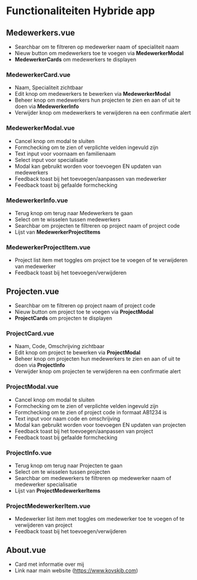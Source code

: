 # Functionaliteiten Hybride app

## Medewerkers.vue

* Searchbar om te filtreren op medewerker naam of specialiteit naam
* Nieuw button om medewerkers toe te voegen via **MedewerkerModal**
* **MedewerkerCards** om medewerkers te displayen

### MedewerkerCard.vue
* Naam, Specialiteit zichtbaar
* Edit knop om medewerkers te bewerken via **MedewerkerModal**
* Beheer knop om medewerkers hun projecten te zien en aan of uit te doen via **MedewerkerInfo**
* Verwijder knop om medewerkers te verwijderen na een confirmatie alert

### MedewerkerModal.vue
* Cancel knop om modal te sluiten
* Formchecking om te zien of verplichte velden ingevuld zijn
* Text input voor voornaam en familienaam
* Select input voor specialisatie
* Modal kan gebruikt worden voor toevoegen EN updaten van medewerkers
* Feedback toast bij het toevoegen/aanpassen van medewerker
* Feedback toast bij gefaalde formchecking

### MedewerkerInfo.vue
* Terug knop om terug naar Medewerkers te gaan
* Select om te wisselen tussen medewerkers
* Searchbar om projecten te filtreren op project naam of project code
* Lijst van **MedewerkerProjectItems**

### MedewerkerProjectItem.vue
* Project list item met toggles om project toe te voegen of te verwijderen van medewerker
* Feedback toast bij het toevoegen/verwijderen

## Projecten.vue

* Searchbar om te filtreren op project naam of project code
* Nieuw button om project toe te voegen via **ProjectModal**
* **ProjectCards** om projecten te displayen

### ProjectCard.vue
* Naam, Code, Omschrijving zichtbaar
* Edit knop om project te bewerken via **ProjectModal**
* Beheer knop om projecten hun medewerkers te zien en aan of uit te doen via **ProjectInfo**
* Verwijder knop om projecten te verwijderen na een confirmatie alert

### ProjectModal.vue
* Cancel knop om modal te sluiten
* Formchecking om te zien of verplichte velden ingevuld zijn
* Formchecking om te zien of project code in formaat AB1234 is
* Text input voor naam code en omschrijving
* Modal kan gebruikt worden voor toevoegen EN updaten van projecten
* Feedback toast bij het toevoegen/aanpassen van project
* Feedback toast bij gefaalde formchecking

### ProjectInfo.vue
* Terug knop om terug naar Projecten te gaan
* Select om te wisselen tussen projecten
* Searchbar om medewerkers te filtreren op medewerker naam of medewerker specialisatie
* Lijst van **ProjectMedewerkerItems**

### ProjectMedewerkerItem.vue
* Medewerker list item met toggles om medewerker toe te voegen of te verwijderen van project
* Feedback toast bij het toevoegen/verwijderen

## About.vue
* Card met informatie over mij
* Link naar main website (https://www.kovskib.com)